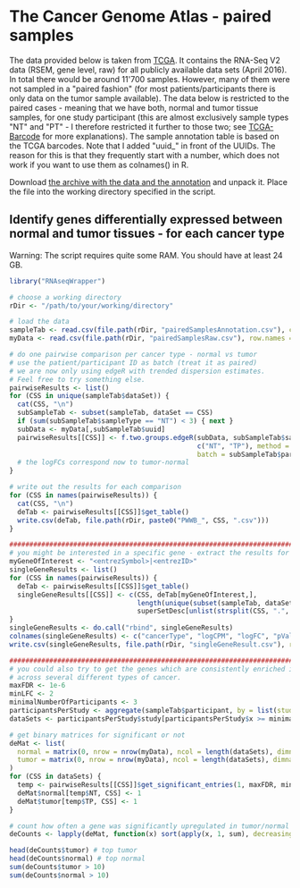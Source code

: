 # The Cancer Genome Atlas - paired samples

The data provided below is taken from [TCGA](http://cancergenome.nih.gov/). It contains the RNA-Seq V2 data (RSEM, gene level, raw) for all publicly available data sets (April 2016). In total there would be around 11'700 samples. However, many of them were not sampled in a "paired fashion" (for most patients/participants there is only data on the tumor sample available). The data below is restricted to the paired cases - meaning that we have both, normal and tumor tissue samples, for one study participant (this are almost exclusively sample types "NT" and "PT" - I therefore restricted it further to those two; see [TCGA-Barcode](https://wiki.nci.nih.gov/display/TCGA/Working+with+TCGA+Data#WebServices-Barcode-UUIDMapping) for more explanations). The sample annotation table is based on the TCGA barcodes. Note that I added "uuid_" in front of the UUIDs. The reason for this is that they frequently start with a number, which does not work if you want to use them as colnames() in R. 

Download [the archive with the data and the annotation](TCGA_pairedData.csv?raw=true) and unpack it. Place the file into the working directory specified in the script.

## Identify genes differentially expressed between normal and tumor tissues - for each cancer type

Warning: The script requires quite some RAM. You should have at least 24 GB.

```R
library("RNAseqWrapper")

# choose a working directory
rDir <- "/path/to/your/working/directory"

# load the data
sampleTab <- read.csv(file.path(rDir, "pairedSamplesAnnotation.csv"), colClasses = "character")
myData <- read.csv(file.path(rDir, "pairedSamplesRaw.csv"), row.names = 1)

# do one pairwise comparison per cancer type - normal vs tumor
# use the patient/participant ID as batch (treat it as paired)
# we are now only using edgeR with trended dispersion estimates.
# Feel free to try something else.
pairwiseResults <- list()
for (CSS in unique(sampleTab$dataSet)) {
  cat(CSS, "\n")
  subSampleTab <- subset(sampleTab, dataSet == CSS)
  if (sum(subSampleTab$sampleType == "NT") < 3) { next }
  subData <- myData[,subSampleTab$uuid]
  pairwiseResults[[CSS]] <- f.two.groups.edgeR(subData, subSampleTab$sampleType,
                                               c("NT", "TP"), method = "trended", 
                                               batch = subSampleTab$participant)
  # the logFCs correspond now to tumor-normal
}

# write out the results for each comparison
for (CSS in names(pairwiseResults)) {
  cat(CSS, "\n")
  deTab <- pairwiseResults[[CSS]]$get_table()
  write.csv(deTab, file.path(rDir, paste0("PWWB_", CSS, ".csv")))
}

#########################################################################################
# you might be interested in a specific gene - extract the results for it
myGeneOfInterest <- "<entrezSymbol>|<entrezID>"
singleGeneResults <- list()
for (CSS in names(pairwiseResults)) {
  deTab <- pairwiseResults[[CSS]]$get_table()
  singleGeneResults[[CSS]] <- c(CSS, deTab[myGeneOfInterest,], 
                                length(unique(subset(sampleTab, dataSet == CSS)$participant)),
                                superSetDesc[unlist(strsplit(CSS, ".", TRUE))[1], "disease"])
}
singleGeneResults <- do.call("rbind", singleGeneResults)
colnames(singleGeneResults) <- c("cancerType", "logCPM", "logFC", "pVal", "adjP", "numParticipants", "cancerDescription")
write.csv(singleGeneResults, file.path(rDir, "singleGeneResult.csv"), row.names = FALSE)

#########################################################################################
# you could also try to get the genes which are consistently enriched in either normal or tumor tissue
# across several different types of cancer.
maxFDR <- 1e-6
minLFC <- 2
minimalNumberOfParticipants <- 3
participantsPerStudy <- aggregate(sampleTab$participant, by = list(study = sampleTab$dataSet), function(x) length(unique(x)), simplify = TRUE)
dataSets <- participantsPerStudy$study[participantsPerStudy$x >= minimalNumberOfParticipants]

# get binary matrices for significant or not
deMat <- list(
  normal = matrix(0, nrow = nrow(myData), ncol = length(dataSets), dimnames = list(rownames(myData), dataSets)),
  tumor = matrix(0, nrow = nrow(myData), ncol = length(dataSets), dimnames = list(rownames(myData), dataSets))
)
for (CSS in dataSets) {
  temp <- pairwiseResults[[CSS]]$get_significant_entries(1, maxFDR, minLFC)
  deMat$normal[temp$NT, CSS] <- 1
  deMat$tumor[temp$TP, CSS] <- 1
}

# count how often a gene was significantly upregulated in tumor/normal tissue
deCounts <- lapply(deMat, function(x) sort(apply(x, 1, sum), decreasing = TRUE))

head(deCounts$tumor) # top tumor
head(deCounts$normal) # top normal
sum(deCounts$tumor > 10)
sum(deCounts$normal > 10)
```
